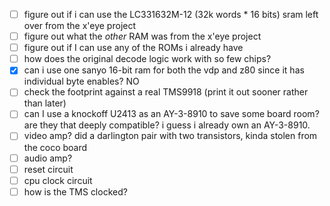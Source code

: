 - [ ] figure out if i can use the LC331632M-12 (32k words * 16 bits) sram left over from the x'eye project
- [ ] figure out what the _other_ RAM was from the x'eye project
- [ ] figure out if I can use any of the ROMs i already have
- [ ] how does the original decode logic work with so few chips?
- [x] can i use one sanyo 16-bit ram for both the vdp and z80 since it has individual byte enables? NO
- [ ] check the footprint against a real TMS9918 (print it out sooner rather than later)
- [ ] can I use a knockoff U2413 as an AY-3-8910 to save some board room? are they that deeply compatible? i guess i already own an AY-3-8910.
- [ ] video amp? did a darlington pair with two transistors, kinda stolen from the coco board
- [ ] audio amp?
- [ ] reset circuit
- [ ] cpu clock circuit
- [ ] how is the TMS clocked?
